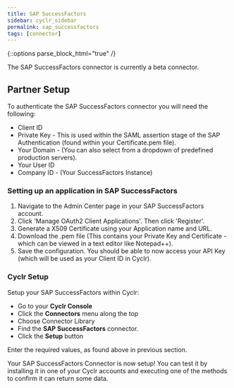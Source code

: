 ```yaml
---
title: SAP SuccessFactors
sidebar: cyclr_sidebar
permalink: sap_successfactors
tags: [connector]
---
```

{::options parse_block_html="true" /}
<section class="card py-5 my-5">
The SAP SuccessFactors connector is currently a beta connector.

## Partner Setup

To authenticate the SAP SuccessFactors connector you will need the following:

- Client ID
- Private Key - This is used within the SAML assertion stage of the SAP Authentication (found within your Certificate.pem file).
- Your Domain - (You can also select from a dropdown of predefined production servers).
- Your User ID
- Company ID - (Your SuccessFactors Instance)

### Setting up an application in SAP SuccessFactors

1. Navigate to the Admin Center page in your SAP SuccessFactors account.
2. Click 'Manage OAuth2 Client Applications'. Then click 'Register'.
3. Generate a X509 Certificate using your Application name and URL. 
4. Download the .pem file (This contains your Private Key and Certificate - which can be viewed in a text editor like Notepad++).
5. Save the configuration. You should be able to now access your API Key (which will be used as your Client ID in Cyclr).


### Cyclr Setup

Setup your SAP SuccessFactors within Cyclr:

- Go to your **Cyclr Console**
- Click the **Connectors** menu along the top
- Choose Connector Library
- Find the **SAP SuccessFactors** connector.
- Click the **Setup** button

Enter the required values, as found above in previous section.

Your SAP SuccessFactors Connector is now setup! You can test it by installing it in one of your Cyclr accounts and executing one of the methods to confirm it can return some data.


</section>
